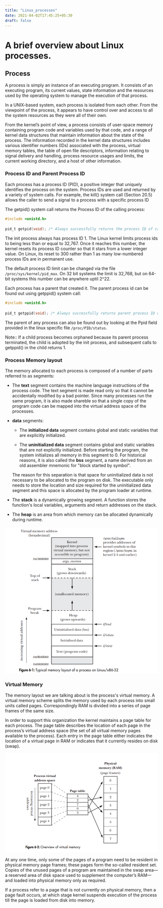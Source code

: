 ```yaml
---
title: "Linux_processes"
date: 2021-04-02T17:45:25+05:30
draft: false
---
```


# A brief overview about Linux processes.

## Process

A process is simply an instance of an executing program.
It consists of an executing program, its current values, state
information and the resources used by the operating system to manage
the execution of that process.

In a UNIX-based system, each process is isolated from each other.
From the viewpoint of the process, it appears to have control over
and access to all the system resources as they were all of their own.

From the kernel’s point of view, a process consists of user-space memory
containing program code and variables used by that code, and a range of kernel
data structures that maintain information about the state of the process. The
information recorded in the kernel data structures includes various identifier
numbers (IDs) associated with the process, virtual memory tables, the table of
open file descriptors, information relating to signal delivery and handling, 
process resource usages and limits, the current working directory, and
a host of other information.

### Process ID and Parent Process ID

Each process has a process ID (PID), a positive integer that uniquely identifies the
process on the system. Process IDs are used and returned by a variety of system
calls. For example, the kill() system call (Section 20.5) allows the caller to 
send a signal to a process with a specific process ID

The getpid() system call returns the Process ID of the calling process:

```c
#include <unistd.h>

pid_t getpid(void); /* Always successfully returns the process ID of caller */
```

The init process always has process ID 1.
The Linux kernel limits process ids to being less than or equal to 32,767.
Once it reaches this number, the kernel resets its process ID counter so that
it stars from a lower integer value. On Linux, its reset to 300 rather than 1
as many low-numbered process IDs are in permanent use.

The default process ID limit can be changed via the file `/proc/sys/kernel/pid_max`.
On 32 bit systems the limit is 32,768, but on 64-bit systems this number can be
anywhere uptil 2^22.

Each process has a parent that created it. The parent process id can be found out
using getppid() system call:

```c
#include <unistd.h>

pid_t getppid(void); /* Always successfully returns parent process ID of caller */
```

The parent of any process can also be found out by looking at the Ppid field provided
in the linux specific file `/proc/PID/status`.

Note:: If a child process becomes orphaned because its parent process terminated,
the child is adopted by the init process, and subsequent calls to getppid() in the
child returns 1.

### Process Memory layout

The memory allocated to each process is composed of a number of parts
referred to as segments:

* The **text** segment contains the machine language instructions of the
  process code. The text segment is made read only so that it cannot be
  accidentally modified by a bad pointer.
  Since many processes run the same program, it is also made shareble so
  that a single copy of the program code can be mapped into the virtual
  address space of the processes.

* **data** segments:
    * The **initialized data** segment contains global and static variables
      that are explicitly initialized.
    
    * The **uninitialized data** segment contains global and static variables
      that are not explicitly initialized. Before starting the program, the
      system initializes all memory in this segment to 0.
      For historical reasons, it is also called the **bss** segment, a name
      derived from an old assembler mnemonic for "block started by symbol".

    The reason for this separation is that space for uninitialized data is
    not necessary to be allocated to the program on disk. The executable only
    needs to store the location and size required for the uninitialized data
    segment and this space is allocated by the program loader at runtime.

* The **stack** is a dynamically growing segment. A function stores the function's
  local variables, arguments and return addresses on the stack.

* The **heap** is an area from which memory can be allocated dynamically during
  runtime.

![virtual memory layout](/virtual_memory_layout.png)

### Virtual Memory

The memory layout we are talking about is the process's virtual memory.
A virtual memory scheme splits the memory used by each process into small units
called pages. Correspondingly RAM is divided into a series of page frames of the
same size.

In order to support this organization the kernel maintains a page table for each
process. The page table describes the location of each page in the process’s virtual
address space (the set of all virtual memory pages available to the process).
Each entry in the page table either indicates the location of a virtual page in RAM
or indicates that it currently resides on disk (swap).

![page mapping](/page_mapping.png)

At any one time, only some of the pages of a program need
to be resident in physical memory page frames; these pages form the so-called
resident set. Copies of the unused pages of a program are maintained in the swap
area—a reserved area of disk space used to supplement the computer’s RAM—and
loaded into physical memory only as required.

If a process refer to a page that is not currently on physical memory, then a page
fault occurs, at which stage kernel suspends execution of the process till the
page is loaded from disk into memory.